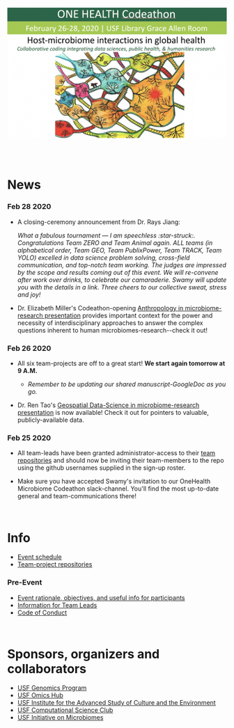 ![Codeathon flyer](/img/event_flyer.png)

<br>
<br>

# News

 <h3>Feb 28 2020</h3>
 
  * A closing-ceremony announcement from Dr. Rays Jiang:
  
    *What a fabulous tournament — I am speechless :star-struck:. Congratulations Team ZERO and Team Animal again. ALL teams (in alphabetical order,  Team GEO, Team PublixPower, Team TRACK, Team YOLO) excelled in data science problem solving, cross-field communication, and top-notch team working. The judges are impressed by the scope and results coming out of this event. We will re-convene after work over drinks, to celebrate our camaraderie. Swamy will update you with the details in a link. Three cheers to our collective sweat, stress and joy!*
 
 
  * Dr. Elizabeth Miller's Codeathon-opening [Anthropology in microbiome-research presentation](https://github.com/USFOneHealthCodeathon2020/USFOneHealthCodeathon2020.github.io/blob/master/Miller_codeathon_talk_sp2020.pdf) provides important context for the power and necessity of interdisciplinary approaches to answer the complex questions inherent to human microbiomes-research--check it out!

 <h3>Feb 26 2020</h3>
 
 * All six team-projects are off to a great start! **We start again tomorrow at 9 A.M.** 
 
    * *Remember to be updating our shared manuscript-GoogleDoc as you go.*
 
 * Dr. Ren Tao's [Geospatial Data-Science in microbiome-research presentation](https://github.com/USFOneHealthCodeathon2020/USFOneHealthCodeathon2020.github.io/blob/master/Tao_Genomics.pdf) is now available! Check it out for pointers to valuable, publicly-available data.
 
 <h3>Feb 25 2020</h3>
  
  * All team-leads have been granted administrator-access to their [team repositories](https://github.com/USFOneHealthCodeathon2020) and should now be inviting their team-members to the repo using the github usernames supplied in the sign-up roster.
  
  * Make sure you have accepted Swamy's invitation to our OneHealth Microbiome Codeathon slack-channel. You'll find the most up-to-date general and team-communications there!


<br>

# Info

  * [Event schedule](https://github.com/USFOneHealthCodeathon2020/USFOneHealthCodeathon2020.github.io/blob/master/Codeathon%202020%20Agenda.pdf)
  * [Team-project repositories](https://github.com/USFOneHealthCodeathon2020)
  
### Pre-Event

  * [Event rationale, objectives, and useful info for participants](https://github.com/usfomicshub/USFOneHealthCodeathon2020)  
  * [Information for Team Leads](https://github.com/USFOneHealthCodeathon2020/USFOneHealthCodeathon2020.github.io/blob/master/codeathon.teamleads.022020_JO.pdf)
  * [Code of Conduct](https://hackcodeofconduct.org/1362-one_health)
  

<br>

# Sponsors, organizers and collaborators

  * [USF Genomics Program](https://health.usf.edu/publichealth/ghidr/genomics)
  * [USF Omics Hub](https://usfomicshub.github.io/)
  * [USF Institute for the Advanced Study of Culture and the Environment](https://www.usf.edu/arts-sciences/institutes/iasce/)
  * [USF Computational Science Club](https://computationalscienceclub.org/)
  * [USF Initiative on Microbiomes](https://health.usf.edu/medicine/microbiome)
  
  <br>
  <br>
